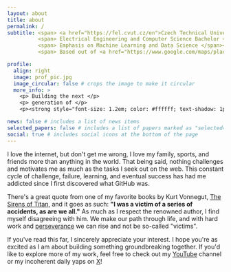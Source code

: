 ```yaml
---
layout: about
title: about
permalink: /
subtitle: <span> <a href="https://fel.cvut.cz/en">Czech Technical University</a> </span><br>
          <span> Electrical Engineering and Computer Science Bachelor </span><br>
          <span> Emphasis on Machine Learning and Data Science </span><br>
          <span> Based out of <a href="https://www.google.com/maps/place/Prague,+Czechia">Prague, CZ</a>, and <a href="https://www.google.com/maps/place/Tampa+Bay,+Florida,+USA">Tampa Bay, FL, USA</a> </span>

profile:
  align: right
  image: prof_pic.jpg
  image_circular: false # crops the image to make it circular
  more_info: >
    <p> Building the next </p>
    <p> generation of </p>
    <p><strong style="font-size: 1.2em; color: #ffffff; text-shadow: 1px 1px 2px rgba(0,0,0.5,0.5);"> foundational models </strong></p>

news: false # includes a list of news items
selected_papers: false # includes a list of papers marked as "selected={true}"
social: true # includes social icons at the bottom of the page
---
```

I love the internet, but don't get me wrong, I love my family, sports, and friends more than anything in the world. That being said, nothing challenges and motivates me as much as the tasks I seek out on the web. This constant cycle of challenge, failure, learning, and eventual success has had me addicted since I first discovered what GitHub was.

There's a great quote from one of my favorite books by Kurt Vonnegut, [The Sirens of Titan](https://en.wikipedia.org/wiki/The_Sirens_of_Titan), and it goes as such: **"I was a victim of a series of accidents, as are we all."** As much as I respect the renowned author, I find myself disagreeing with him. We make our path through life, and with hard work and [perseverance](https://science.nasa.gov/mission/mars-2020-perseverance/) we can rise and not be so-called "victims".

If you've read this far, I sincerely appreciate your interest. I hope you're as excited as I am about building something groundbreaking together. If you'd like to explore more of my work, feel free to check out my [YouTube](https://www.youtube.com/@0xSiliconShark) channel or my incoherent daily yaps on [X](https://x.com/0xSiliconShark)!



<!-- Link to your social media connections, too. This theme is set up to use [Font Awesome icons](https://fontawesome.com/) and [Academicons](https://jpswalsh.github.io/academicons/), like the ones below. Add your Facebook, Twitter, LinkedIn, Google Scholar, or just disable all of them. -->
